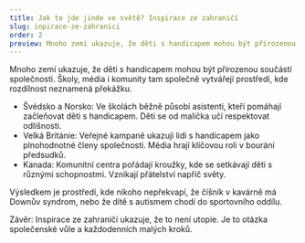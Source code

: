 ```yaml
---
title: Jak to jde jinde ve světě? Inspirace ze zahraničí
slug: inpirace-ze-zahranici
order: 2
preview: Mnoho zemí ukazuje, že děti s handicapem mohou být přirozenou součástí společnosti. Školy, média i komunity tam společně vytvářejí prostředí, kde rozdílnost neznamená překážku.
---
```


Mnoho zemí ukazuje, že děti s handicapem mohou být přirozenou součástí společnosti. Školy, média i komunity tam společně vytvářejí prostředí, kde rozdílnost neznamená překážku.

- Švédsko a Norsko: Ve školách běžně působí asistenti, kteří pomáhají začleňovat děti s handicapem. Děti se od malička učí respektovat odlišnosti.
- Velká Británie: Veřejné kampaně ukazují lidi s handicapem jako plnohodnotné členy společnosti. Média hrají klíčovou roli v bourání předsudků.
- Kanada: Komunitní centra pořádají kroužky, kde se setkávají děti s různými schopnostmi. Vznikají přátelství napříč světy.

Výsledkem je prostředí, kde nikoho nepřekvapí, že číšník v kavárně má Downův syndrom, nebo že dítě s autismem chodí do sportovního oddílu.

Závěr: Inspirace ze zahraničí ukazuje, že to není utopie. Je to otázka společenské vůle a každodenních malých kroků.